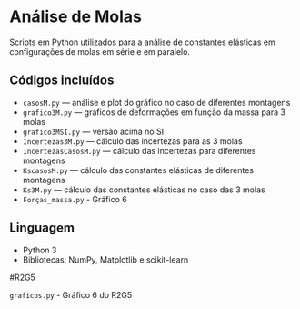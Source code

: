 # Análise de Molas

Scripts em Python utilizados para a análise de constantes elásticas em configurações de molas em série e em paralelo.

## Códigos incluídos

- `casosM.py` — análise e plot do gráfico no caso de diferentes montagens
- `grafico3M.py` — gráficos de deformações em função da massa para 3 molas
- `grafico3MSI.py` — versão acima no SI
- `Incertezas3M.py` — cálculo das incertezas para as 3 molas
- `IncertezasCasosM.py` — cálculo das incertezas para diferentes montagens
- `KscasosM.py` — cálculo das constantes elásticas de diferentes montagens
- `Ks3M.py` — cálculo das constantes elásticas no caso das 3 molas
- `Forças_massa.py` - Gráfico 6

## Linguagem

- Python 3
- Bibliotecas: NumPy, Matplotlib e scikit-learn

#R2G5

`graficos.py` - Gráfico 6 do R2G5

